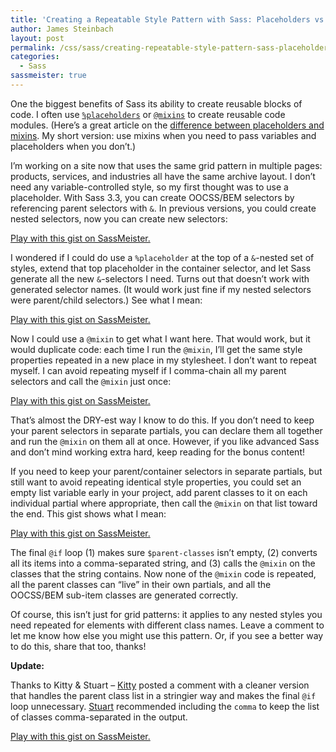 ```yaml
---
title: 'Creating a Repeatable Style Pattern with Sass: Placeholders vs. Mixins'
author: James Steinbach
layout: post
permalink: /css/sass/creating-repeatable-style-pattern-sass-placeholders-vs-mixins/
categories:
  - Sass
sassmeister: true
---
```

One the biggest benefits of Sass its ability to create reusable blocks of code. I often use <a title="Sass Placeholder Selector Documentation" href="http://sass-lang.com/documentation/file.SASS_REFERENCE.html#placeholder_selectors_" target="_blank">`%placeholders`</a> or <a title="Sass Mixin Documentation" href="http://sass-lang.com/documentation/file.SASS_REFERENCE.html#mixins" target="_blank">`@mixins`</a> to create reusable code modules. (Here&#8217;s a great article on the <a title="Sass: Mixin or Placeholder? by Kitty Giraurdel" href="http://www.sitepoint.com/sass-mixin-placeholder/" target="_blank">difference between placeholders and mixins</a>. My short version: use mixins when you need to pass variables and placeholders when you don&#8217;t.)

I&#8217;m working on a site now that uses the same grid pattern in multiple pages: products, services, and industries all have the same archive layout. I don&#8217;t need any variable-controlled style, so my first thought was to use a placeholder. With Sass 3.3, you can create OOCSS/BEM selectors by referencing parent selectors with `&`. In previous versions, you could create nested selectors, now you can create new selectors:

<p class="sassmeister" data-gist-id="11478684" data-height="480">
  <a href="http://sassmeister.com/gist/11478684">Play with this gist on SassMeister.</a>
</p>

I wondered if I could do use a `%placeholder` at the top of a `&`-nested set of styles, extend that top placeholder in the container selector, and let Sass generate all the new `&`-selectors I need. Turns out that doesn&#8217;t work with generated selector names. (It would work just fine if my nested selectors were parent/child selectors.) See what I mean:

<p class="sassmeister" data-gist-id="11481882" data-height="480">
  <a href="http://sassmeister.com/gist/11481882">Play with this gist on SassMeister.</a>
</p>

Now I could use a `@mixin` to get what I want here. That would work, but it would duplicate code: each time I run the `@mixin`, I&#8217;ll get the same style properties repeated in a new place in my stylesheet. I don&#8217;t want to repeat myself. I can avoid repeating myself if I comma-chain all my parent selectors and call the `@mixin` just once:

<p class="sassmeister" data-gist-id="11482335" data-height="480">
  <a href="http://sassmeister.com/gist/11482335">Play with this gist on SassMeister.</a>
</p>

That&#8217;s almost the DRY-est way I know to do this. If you don&#8217;t need to keep your parent selectors in separate partials, you can declare them all together and run the `@mixin` on them all at once. However, if you like advanced Sass and don&#8217;t mind working extra hard, keep reading for the bonus content!

If you need to keep your parent/container selectors in separate partials, but still want to avoid repeating identical style properties, you could set an empty list variable early in your project, add parent classes to it on each individual partial where appropriate, then call the `@mixin` on that list toward the end. This gist shows what I mean:

<p class="sassmeister" data-gist-id="11483068" data-height="480">
  <a href="http://sassmeister.com/gist/11483068">Play with this gist on SassMeister.</a>
</p>

The final `@if` loop (1) makes sure `$parent-classes` isn&#8217;t empty, (2) converts all its items into a comma-separated string, and (3) calls the `@mixin` on the classes that the string contains. Now none of the `@mixin` code is repeated, all the parent classes can &#8220;live&#8221; in their own partials, and all the OOCSS/BEM sub-item classes are generated correctly.

Of course, this isn&#8217;t just for grid patterns: it applies to any nested styles you need repeated for elements with different class names. Leave a comment to let me know how else you might use this pattern. Or, if you see a better way to do this, share that too, thanks!

**Update:**

Thanks to Kitty & Stuart &#8211; [Kitty][1] posted a comment with a cleaner version that handles the parent class list in a stringier way and makes the final `@if` loop unnecessary. [Stuart][2] recommended including the `comma` to keep the list of classes comma-separated in the output.

<p class="sassmeister" data-gist-id="3e6b586921f9556856fd" data-height="480">
  <a href="http://sassmeister.com/gist/3e6b586921f9556856fd">Play with this gist on SassMeister.</a>
</p>

 [1]: https://kittygiraudel.com/ "Read Kitty's blog"
 [2]: https://alwaystwisted.com/ "Read Stuart's blog"

